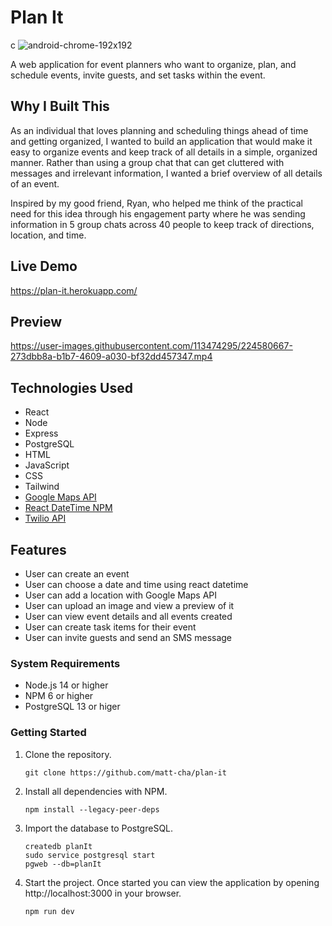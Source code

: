 # Plan It
c
![android-chrome-192x192](https://user-images.githubusercontent.com/113474295/226087227-a2f23b12-8470-4c57-886e-5312d8b7e5a8.png)

A web application for event planners who want to organize, plan, and schedule events, invite guests, and set tasks within the event.

## Why I Built This

As an individual that loves planning and scheduling things ahead of time and getting organized, I wanted to build an application that would make it easy to organize events and keep track of all details in a simple, organized manner. Rather than using a group chat that can get cluttered with messages and irrelevant information, I wanted a brief overview of all details of an event.

Inspired by my good friend, Ryan, who helped me think of the practical need for this idea through his engagement party where he was sending information in 5 group chats across 40 people to keep track of directions, location, and time.

## Live Demo

https://plan-it.herokuapp.com/

## Preview

https://user-images.githubusercontent.com/113474295/224580667-273dbb8a-b1b7-4609-a030-bf32dd457347.mp4

## Technologies Used

- React
- Node
- Express
- PostgreSQL
- HTML
- JavaScript
- CSS
- Tailwind
- [Google Maps API](https://developers.google.com/maps)
- [React DateTime NPM](https://www.npmjs.com/package/react-datetime)
- [Twilio API](https://www.twilio.com/docs)

## Features

- User can create an event
- User can choose a date and time using react datetime
- User can add a location with Google Maps API
- User can upload an image and view a preview of it
- User can view event details and all events created
- User can create task items for their event
- User can invite guests and send an SMS message

### System Requirements

- Node.js 14 or higher
- NPM 6 or higher
- PostgreSQL 13 or higer

### Getting Started

1. Clone the repository.

    ```shell
    git clone https://github.com/matt-cha/plan-it
    ```

1. Install all dependencies with NPM.

    ```shell
    npm install --legacy-peer-deps
    ```

1. Import the database to PostgreSQL.

    ```shell
    createdb planIt
    sudo service postgresql start
    pgweb --db=planIt
    ```

1. Start the project. Once started you can view the application by opening http://localhost:3000 in your browser.

    ```shell
    npm run dev
    ```

